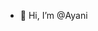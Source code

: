 - 👋 Hi, I’m @Ayani

<!---
Ayanikh7/Ayanikh7 is a ✨ special ✨ repository because its `README.md` (this file) appears on your GitHub profile.
You can click the Preview link to take a look at your changes.
--->
